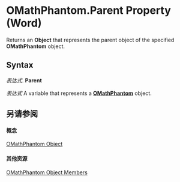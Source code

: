 
# OMathPhantom.Parent Property (Word)

Returns an  **Object** that represents the parent object of the specified **OMathPhantom** object.


## Syntax

 _表达式_. **Parent**

 _表达式_ A variable that represents a **[OMathPhantom](8aed370a-98bd-adda-11c1-2df7c213e0f3.md)** object.


## 另请参阅


#### 概念


[OMathPhantom Object](8aed370a-98bd-adda-11c1-2df7c213e0f3.md)
#### 其他资源


[OMathPhantom Object Members](http://msdn.microsoft.com/library/9fdddd9a-6ca3-cc63-9b64-c45a59dedc71%28Office.15%29.aspx)